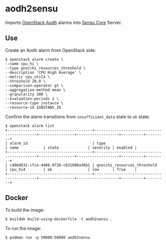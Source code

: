 # aodh2sensu

Imports [OpenStack Aodh](https://docs.openstack.org/aodh/latest/) alarms into [Sensu Core](https://docs.sensu.io/sensu-core/latest/) Server.

## Use
Create an Aodh alarm from OpenStack side:
```
$ openstack alarm create \
--name cpu_hi \
--type gnocchi_resources_threshold \
--description 'CPU High Average' \
--metric cpu_util4 \
--threshold 20.0 \
--comparison-operator gt \
--aggregation-method mean \
--granularity 300 \
--evaluation-periods 1 \
--resource-type instance \
--resource-id $INSTANS_ID
```

Confirm the alarm transitions from `insufficient_data` state to `ok` state:
```
$ openstack alarm list
+--------------------------------------+--------------------------------------------+----------------+-------------------+----------+---------+
| alarm_id                             | type                                       | name           | state             | severity | enabled |
+--------------------------------------+--------------------------------------------+----------------+-------------------+----------+---------+
| c466d832-cfce-4488-9726-c631800a36b1 | gnocchi_resources_threshold                | cpu_hi4        | ok                | low      | True    |
+--------------------------------------+--------------------------------------------+----------------+-------------------+----------+---------+
```

## Docker
To build the image:

`$ buildah build-using-dockerfile -t aodh2sensu .`

To run the image:

`$ podman run -p 50000:50000 aodh2sensu`
